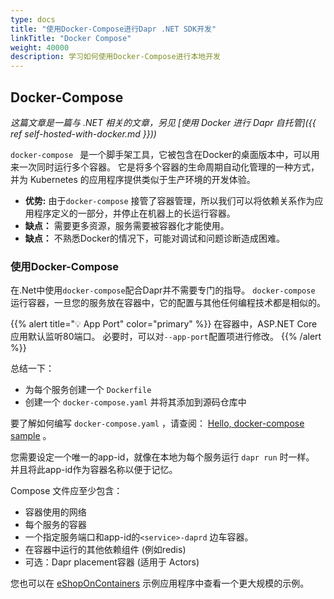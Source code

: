```yaml
---
type: docs
title: "使用Docker-Compose进行Dapr .NET SDK开发"
linkTitle: "Docker Compose"
weight: 40000
description: 学习如何使用Docker-Compose进行本地开发
---
```


## Docker-Compose

*这篇文章是一篇与 .NET 相关的文章，另见 [使用 Docker 进行 Dapr 自托管]({{ ref self-hosted-with-docker.md }}))*

`docker-compose ` 是一个脚手架工具，它被包含在Docker的桌面版本中，可以用来一次同时运行多个容器。 它是将多个容器的生命周期自动化管理的一种方式，并为 Kubernetes 的应用程序提供类似于生产环境的开发体验。

- **优势:** 由于`docker-compose` 接管了容器管理，所以我们可以将依赖关系作为应用程序定义的一部分，并停止在机器上的长运行容器。
- **缺点：** 需要更多资源，服务需要被容器化才能使用。
- **缺点：** 不熟悉Docker的情况下，可能对调试和问题诊断造成困难。

### 使用Docker-Compose

在.Net中使用`docker-compose`配合Dapr并不需要专门的指导。 `docker-compose` 运行容器，一旦您的服务放在容器中，它的配置与其他任何编程技术都是相似的。

{{% alert title="💡 App Port" color="primary" %}}
在容器中，ASP.NET Core应用默认监听80端口。 必要时，可以对`--app-port`配置项进行修改。
{{% /alert %}}

总结一下：

- 为每个服务创建一个 `Dockerfile`
- 创建一个 `docker-compose.yaml` 并将其添加到源码仓库中

要了解如何编写 `docker-compose.yaml` ，请查阅： [Hello, docker-compose sample](https://github.com/dapr/samples/tree/master/hello-docker-compose) 。

您需要设定一个唯一的app-id，就像在本地为每个服务运行 `dapr run` 时一样。 并且将此app-id作为容器名称以便于记忆。

Compose 文件应至少包含：

- 容器使用的网络
- 每个服务的容器
- 一个指定服务端口和app-id的`<service>-daprd` 边车容器。
- 在容器中运行的其他依赖组件 (例如redis)
- 可选：Dapr placement容器 (适用于 Actors)

您也可以在 [eShopOnContainers](https://github.com/dotnet-architecture/eShopOnDapr/blob/master/docker-compose.yml) 示例应用程序中查看一个更大规模的示例。

